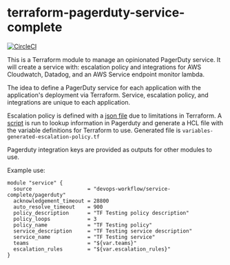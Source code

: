 # terraform-pagerduty-service-complete

[![CircleCI](https://circleci.com/gh/devops-workflow/terraform-pagerduty-service-complete.svg?style=svg)](https://circleci.com/gh/devops-workflow/terraform-pagerduty-service-complete)

This is a Terraform module to manage an opinionated PagerDuty service. It will
create a service with: escalation policy and integrations for AWS Cloudwatch,
Datadog, and an AWS Service endpoint monitor lambda.

The idea to define a PagerDuty service for each application with the
application's deployment via Terraform. Service, escalation policy, and
integrations are unique to each application.

Escalation policy is defined with a [json file](README-json.md) due to
limitations in Terraform. A [script](scripts/variable-generator.py) is run to
lookup information in Pagerduty and generate a HCL file with the variable
definitions for Terraform to use. Generated file is
`variables-generated-escalation-policy.tf`

Pagerduty integration keys are provided as outputs for other modules to use.

Example use:

```hcl
module "service" {
  source                  = "devops-workflow/service-complete/pagerduty"
  acknowledgement_timeout = 28800
  auto_resolve_timeout    = 900
  policy_description      = "TF Testing policy description"
  policy_loops            = 3
  policy_name             = "TF Testing policy"
  service_description     = "TF Testing service description"
  service_name            = "TF Testing service"
  teams                   = "${var.teams}"
  escalation_rules        = "${var.escalation_rules}"
}
```
